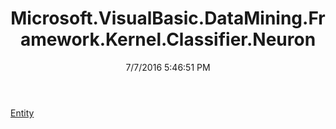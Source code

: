 ﻿---
title: Microsoft.VisualBasic.DataMining.Framework.Kernel.Classifier.Neuron
date: 7/7/2016 5:46:51 PM
---

[Entity](T-Microsoft.VisualBasic.DataMining.Framework.Kernel.Classifier.Neuron.Entity.html)
